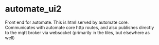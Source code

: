 # automate_ui2

Front end for automate.  This is html served by automate core.  Communicates with automate core http routes, and also publishes directly to the mqtt broker via websocket (primarily in the tiles, but elsewhere as well)
